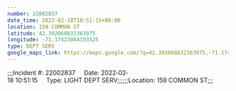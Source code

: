```yaml
---
number: 22002837
date_time: 2022-02-18T10:51:15+00:00
location: 159 COMMON ST
latitude: 42.392068832363975
longitude: -71.17423084153525
type: DEPT SERV
google_maps_link: https://maps.google.com/?q=42.392068832363975,-71.17423084153525
---
```


;;;Incident #: 22002837     Date: 2022‐02‐18 10:51:15     Type: LIGHT DEPT SERV;;;;;;Location: 159 COMMON ST;;;
